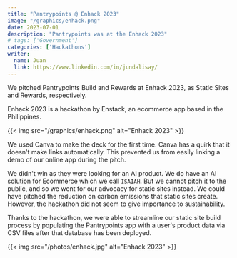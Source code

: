 ```yaml
---
title: "Pantrypoints @ Enhack 2023"
image: "/graphics/enhack.png"
date: 2023-07-01
description: "Pantrypoints was at the Enhack 2023"
# tags: ['Government']
categories: ['Hackathons']
writer:
  name: Juan
  link: https://www.linkedin.com/in/jundalisay/
---
```



We pitched Pantrypoints Build and Rewards at Enhack 2023, as Static Sites and Rewards, respectively.

Enhack 2023 is a hackathon by Enstack, an ecommerce app based in the Philippines. 


{{< img src="/graphics/enhack.png" alt="Enhack 2023" >}}


We used Canva to make the deck for the first time. Canva has a quirk that it doesn't make links automatically. This prevented us from easily linking a demo of our online app during the pitch.

We didn't win as they were looking for an AI product. We do have an AI solution for Ecommerce which we call `ISAIAH`. But we cannot pitch it to the public, and so we went for our advocacy for static sites instead. We could have pitched the reduction on carbon emissions that static sites create. However, the hackathon did not seem to give importance to sustainability. 

Thanks to the hackathon, we were able to streamline our static site build process by populating the Pantrypoints app with a user's product data via CSV files after that database has been deployed. 

{{< img src="/photos/enhack.jpg" alt="Enhack 2023" >}}

<!-- through POST requests. This is similar to seeding a database after that database has been deployed.    -->


